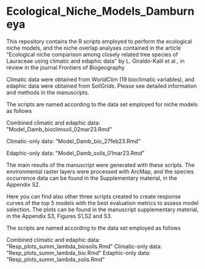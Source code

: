 # Ecological_Niche_Models_Damburneya
This repository contains the R scripts employed to perform the ecological niche models, and the niche overlap analyses contained in the article "Ecological niche comparison among closely related tree species of Lauraceae using climatic and edaphic data" by L. Giraldo-Kalil et al., in review in the journal Frontiers of Biogeography

Climatic data were obtained from WorldClim (19 bioclimatic variables), and edaphic data were obtained from SoilGrids. Please see detailed information and methods in the manuscripts.


The scripts are named according to the data set employed for niche models as follows

Combined climatic and edaphic data:   "Model_Damb_bioclimsoil_02mar23.Rmd"

Climatic-only data:                   "Model_Damb_bio_27feb23.Rmd"

Edaphic-only data:                    "Model_Damb_soils_01mar23.Rmd"

The main results of the manuscript were generated with these scripts. The environmental raster layers were processed with ArcMap, and the species occurrence data can be found in the Supplementary material, in the Appendix S2.

Here you can find also other three scripts created to create response curves of the top 5 models with the best evaluation metrics to assess model selection. The plots can be found in the manuscript supplementary material, in the Appendix S3, Figures S1,S2 and S3.

The scripts are named according to the data set employed as follows

Combined climatic and edaphic data:   "Resp_plots_summ_lambda_biosoils.Rmd"
Climatic-only data:                   "Resp_plots_summ_lambda_bio.Rmd"
Edaphic-only data:                    "Resp_plots_summ_lambda_soils.Rmd"
